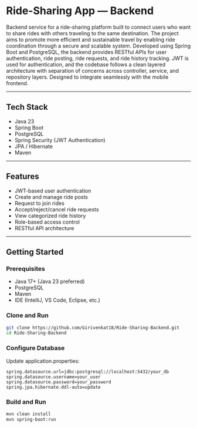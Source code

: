 # Ride-Sharing App — Backend

Backend service for a ride-sharing platform built to connect users who want to share rides with others traveling to the same destination. The project aims to promote more efficient and sustainable travel by enabling ride coordination through a secure and scalable system. Developed using Spring Boot and PostgreSQL, the backend provides RESTful APIs for user authentication, ride posting, ride requests, and ride history tracking. JWT is used for authentication, and the codebase follows a clean layered architecture with separation of concerns across controller, service, and repository layers. Designed to integrate seamlessly with the mobile frontend.

---

## Tech Stack

- Java 23
- Spring Boot
- PostgreSQL
- Spring Security (JWT Authentication)
- JPA / Hibernate
- Maven

---

## Features

- JWT-based user authentication
- Create and manage ride posts
- Request to join rides
- Accept/reject/cancel ride requests
- View categorized ride history
- Role-based access control
- RESTful API architecture

---

## Getting Started

### Prerequisites

- Java 17+ (Java 23 preferred)
- PostgreSQL
- Maven
- IDE (IntelliJ, VS Code, Eclipse, etc.)

### Clone and Run

```bash
git clone https://github.com/Girivenkat18/Ride-Sharing-Backend.git
cd Ride-Sharing-Backend
```

### Configure Database
Update application.properties:
```properties
spring.datasource.url=jdbc:postgresql://localhost:5432/your_db
spring.datasource.username=your_user
spring.datasource.password=your_password
spring.jpa.hibernate.ddl-auto=update
```

### Build and Run
```bash
mvn clean install
mvn spring-boot:run
```
